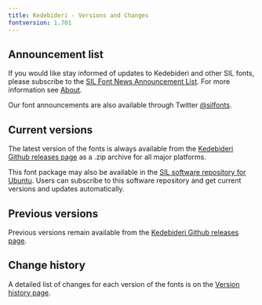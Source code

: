 ```yaml
---
title: Kedebideri - Versions and Changes
fontversion: 1.701
---
```


## Announcement list

If you would like stay informed of updates to Kedebideri and other SIL fonts, please subscribe to the [SIL Font News Announcement List](https://groups.google.com/a/groups.sil.org/forum/#!forum/sil-font-news). For more information see [About](about.md).

Our font announcements are also available through Twitter [\@silfonts](http://twitter.com/silfonts).

## Current versions

The latest version of the fonts is always available from the [Kedebideri Github releases page](https://github.com/silnrsi/font-kedebideri/releases) as a .zip archive for all major platforms.

This font package may also be available in the [SIL software repository for Ubuntu](https://packages.sil.org/). Users can subscribe to this software repository and get current versions and updates automatically.

## Previous versions

Previous versions remain available from the [Kedebideri Github releases page](https://github.com/silnrsi/font-kedebideri/releases).

## Change history

A detailed list of changes for each version of the fonts is on the [Version history page](history.md).
